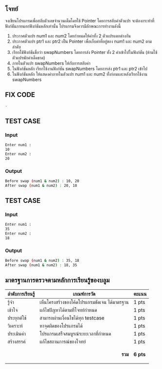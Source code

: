 ## โจทย์
จงเขียนโปรแกรมเพื่อสลับตัวเลขจำนวนเต็มโดยใช้ Pointer โดยการสลับค่าตัวแปร จะต้องกระทำที่ฟังก์ชันภายนอกฟังก์ชันหลักเท่านั้น โปรแกรมจึงควรมีลักษณะการทำงานดังนี้
1. ประกาศตัวแปร num1 และ num2 โดยกำหนดให้ค่าทั้ง 2 ตัวแปรแตกต่างกัน
2. ประกาศตัวแปร ptr1 และ ptr2 เป็น Pointer เพื่อเก็บค่าที่อยู่ของ num1 และ num2 ตามลำดับ
3. เรียกใช้ฟังก์ชันชื่อว่า swapNumbers โดยการส่ง Pointer ทั้ง 2 ค่าเข้าไปในฟังก์ชัน (ห้ามใช้ตัวแปรพักค่าเด็ดขาด)
4. ภายในตัวแปร swapNumbers ให้กับการสลับค่า
5. ในฟังก์ชันหลัก เรียกใช้งานฟังก์ชัน swapNumbers โดยการส่ง ptr1 และ ptr2 เข้าไป
6. ในฟังก์ชันหลัก ให้แสดงค่าภายในตัวแปร num1 และ num2 ทั้งก่อนและหลังเรียกใช้งาน swapNumbers

## FIX CODE
```c++
-
```

## TEST CASE
### Input
```bash
Enter num1 :
10
Enter num2 :
20
```
### Output
```bash
Before swap (num1 & num2) : 10, 20
After swap (num1 & num2) : 20, 10
```

## TEST CASE
### Input
```bash
Enter num1 :
35
Enter num2 :
18
```
### Output
```bash
Before swap (num1 & num2) : 35, 18
After swap (num1 & num2) : 18, 35
```

## มาตรฐานการตรวจตามหลักการเรียนรู้ของบลูม
| ลำดับการเรียนรู้ | เกณฑ์การวัด | คะแนน |
| -------- | -------- | -------- |
| รู้จำ | เห็นโครงสร้างของโค้ดโปรแกรมชัดเจน ได้มาตรฐาน | 1 pts |
| เข้าใจ | แก้ไขปัญหาได้ตามที่โจทย์กำหนด | 1 pts |
| ประยุกต์ใช้ | สามารถผ่านเงื่อนไขได้ทุก testcase | 1 pts |
| วิเคราะห์ | หาจุดผิดของโปรแกรมได้ | 1 pts |
| ประเมินค่า | โปรแกรมเสร็จสมบูรณ์ระยะเวลาที่กำหนด | 1 pts |
| สร้างสรรค์ | แก้ไขสถานการณ์ของโจทย์ | 1 pts |
||<p style='text-align: right !important;'>**รวม**</p>|**6 pts**|
